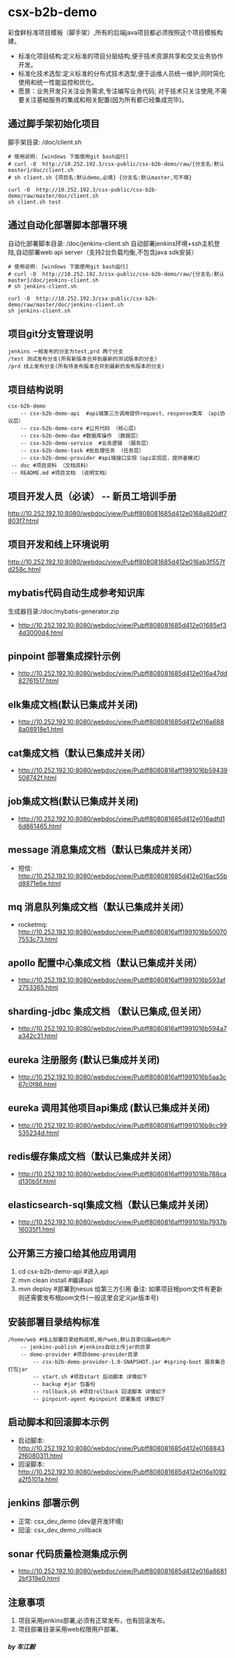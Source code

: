 # csx-b2b-demo

彩食鲜标准项目模板（脚手架）,所有的后端java项目都必须按照这个项目模板构建。
* 标准化项目结构:定义标准的项目分层结构,便于技术资源共享和交叉业务协作开发。
* 标准化技术选型:定义标准的分布式技术选型,便于运维人员统一维护,同时简化使用和统一性能监控和优化。
* 愿景：业务开发只关注业务需求,专注编写业务代码; 对于技术只关注使用,不需要关注基础服务的集成和相关配置(因为所有都已经集成完毕)。
       

## 通过脚手架初始化项目
脚手架目录: /doc/client.sh
```
# 使用说明: [windows 下面使用git bash运行]
# curl -O  http://10.252.192.3/csx-public/csx-b2b-demo/raw/{分支名:默认master}/doc/client.sh
# sh client.sh {项目名:默认demo,必填} {分支名:默认master,可不填}

curl -O  http://10.252.192.3/csx-public/csx-b2b-demo/raw/master/doc/client.sh
sh client.sh test
```

## 通过自动化部署脚本部署环境
自动化部署脚本目录: /doc/jenkins-client.sh
自动部署jenkins环境+ssh主机登陆,自动部署web api server（支持2台负载均衡,不包含java sdk安装）
```
# 使用说明: [windows 下面使用git bash运行]
# curl -O  http://10.252.192.3/csx-public/csx-b2b-demo/raw/{分支名:默认master}/doc/jenkins-client.sh
# sh jenkins-client.sh

curl -O  http://10.252.192.3/csx-public/csx-b2b-demo/raw/master/doc/jenkins-client.sh
sh jenkins-client.sh
```
## 项目git分支管理说明
```
jenkins 一般发布的分支为test,prd 两个分支
/test 测试发布分支(所有新版本合并到最新的测试版本的分支)
/prd 线上发布分支(所有待发布版本合并到最新的发布版本的分支)
```
## 项目结构说明
```
csx-b2b-demo
    -- csx-b2b-demo-api  #api端第三方调用提供request，response类库 （api协议层）
    -- csx-b2b-demo-core #公共代码 （核心层）
    -- csx-b2b-demo-dao #数据库操作 （数据层）
    -- csx-b2b-demo-service  #业务逻辑 （服务层）
    -- csx-b2b-demo-task #批处理任务 （任务层）
    -- csx-b2b-demo-provider #api端接口实现（api实现层，提供者模式）
 -- doc #项目资料 （文档资料）
 -- README.md #项目文档 （说明文档）
```

## 项目开发人员（必读） -- 新员工培训手册
http://10.252.192.10:8080/webdoc/view/Pubff808081685d412e0168a820df7803f7.html

## 项目开发和线上环境说明
http://10.252.192.10:8080/webdoc/view/Pubff808081685d412e016ab3f557fd258c.html

## mybatis代码自动生成参考知识库
生成器目录:/doc/mybatis-generator.zip
* http://10.252.192.10:8080/webdoc/view/Pubff808081685d412e01685ef34d3000d4.html
  
## pinpoint 部署集成探针示例
* http://10.252.192.10:8080/webdoc/view/Pubff808081685d412e016a47dd82761517.html

## elk集成文档(默认已集成并关闭)
* http://10.252.192.10:8080/webdoc/view/Pubff808081685d412e016a6888a08918e1.html

## cat集成文档（默认已集成并关闭）
* http://10.252.192.10:8080/webdoc/view/Pubff8080816aff1991016b59439508742f.html

## job集成文档(默认已集成并关闭)
* http://10.252.192.10:8080/webdoc/view/Pubff808081685d412e016adfd16d861465.html

## message 消息集成文档（默认已集成并关闭）
* 短信: http://10.252.192.10:8080/webdoc/view/Pubff808081685d412e016ac55bd8871e6e.html

## mq 消息队列集成文档（默认已集成并关闭）
* rocketmq: http://10.252.192.10:8080/webdoc/view/Pubff8080816aff1991016b500707553c73.html

## apollo 配置中心集成文档（默认已集成并关闭）
* http://10.252.192.10:8080/webdoc/view/Pubff8080816aff1991016b593af2753365.html

## sharding-jdbc 集成文档 （默认已集成,但关闭）
* http://10.252.192.10:8080/webdoc/view/Pubff8080816aff1991016b594a7a342c31.html

## eureka 注册服务 (默认已集成并关闭)
* http://10.252.192.10:8080/webdoc/view/Pubff8080816aff1991016b5aa3c67c0f86.html

## eureka 调用其他项目api集成 (默认已集成并关闭)
* http://10.252.192.10:8080/webdoc/view/Pubff8080816aff1991016b9cc99535234d.html

## redis缓存集成文档（默认已集成并关闭）
* http://10.252.192.10:8080/webdoc/view/Pubff8080816aff1991016b788cad130b5f.html

## elasticsearch-sql集成文档（默认已集成并关闭）
* http://10.252.192.10:8080/webdoc/view/Pubff8080816aff1991016b7937b16035f1.html

## 公开第三方接口给其他应用调用
1. cd csx-b2b-demo-api  #进入api
2. mvn clean install #编译api
3. mvn deploy  #部署到nesus 给第三方引用
备注: 如果项目根pom文件有更新则还需要发布根pom文件(一般这里会定义jar版本号)

## 安装部署目录结构标准
```
/home/web #线上部署目录结构说明,用户web,默认目录归属web用户
    -- jenkins-publish #jenkins自动上传jar的目录
    -- demo-provider #项目demo-provider目录
        -- csx-b2b-demo-provider-1.0-SNAPSHOT.jar #spring-boot 服务集合打包jar
        -- start.sh #项目start 启动脚本 详情如下
        -- backup #jar 包备份
        -- rollback.sh #项目rollback 回滚脚本 详情如下
        -- pinpoint-agent #pinpoint 部署集成 详情如下
```

## 启动脚本和回滚脚本示例
* 启动脚本: http://10.252.192.10:8080/webdoc/view/Pubff808081685d412e01688432f6080311.html
* 回滚脚本: http://10.252.192.10:8080/webdoc/view/Pubff808081685d412e016a1092a2f5101a.html

## jenkins 部署示例
* 正常: csx_dev_demo (dev是开发环境)
* 回滚: csx_dev_demo_rollback

## sonar 代码质量检测集成示例
* http://10.252.192.10:8080/webdoc/view/Pubff808081685d412e016a86812bf319e0.html
  
## 注意事项
1.  项目采用jenkins部署,必须有正常发布，也有回滚发布。
2.  项目部署目录采用web权限用户部署。

##### by 车江毅